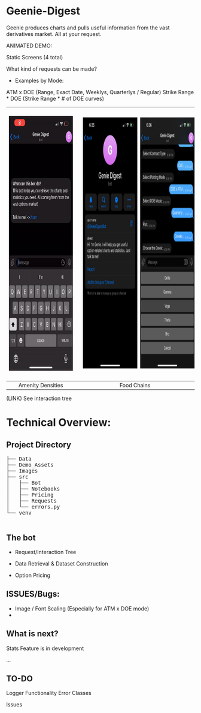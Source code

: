 # Geenie-Digest

Geenie produces charts and pulls useful information from the vast derivatives market. All at your request.


ANIMATED DEMO:

Static Screens (4 total)


What kind of requests can be made?
- Examples by Mode:


ATM x DOE (Range, Exact Date, Weeklys, Quarterlys / Regular)
Strike Range * DOE (Strike Range * # of DOE curves)


| <img src="Demo_Assets/animated.gif" width=320 height = 680 vspace = 20/> |   <img src="Demo_Assets/static_screens.png" width=640 height = 680 hspace = 10/>|
|:--:| :--:|
| Amenity Densities | Food Chains |


(LINK) See interaction tree

# Technical Overview:

## Project Directory
<pre>
├── Data
├── Demo_Assets
├── Images
├── src
│   ├── Bot
│   ├── Notebooks
│   ├── Pricing
│   ├── Requests
│   └── errors.py
└── venv

</pre>
## The bot


- Request/Interaction Tree

- Data Retrieval & Dataset Construction

-  Option Pricing


## ISSUES/Bugs:

- Image / Font Scaling (Especially for ATM x DOE mode)
- 

## What is next?

Stats Feature is in development

...

## TO-DO

Logger Functionality
Error Classes

Issues
